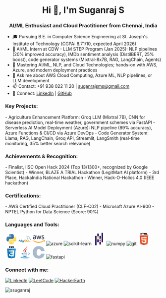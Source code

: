 <h1 align="center">Hi 👋, I'm Suganraj S</h1>
<h3 align="center">AI/ML Enthusiast and Cloud Practitioner from Chennai, India</h3>

- 🎓 Pursuing B.E. in Computer Science Engineering at St. Joseph's Institute of Technology (CGPA: 8.71/10, expected April 2026)
- 💼 AI/ML Intern at CDW - LLM STEP Program (Jan 2025): NLP pipelines (20% improved accuracy), IMDb sentiment analysis (DistilBERT, 25% boost), code generator systems (Mixtral-8x7B, RAG, LangChain, Agents)
- 🌱 Mastering AI/ML, NLP, and Cloud Technologies; hands-on with AWS, Azure, and modern deployment practices
- 💬 Ask me about AWS Cloud Computing, Azure ML, NLP pipelines, or LLM development
- 📫 Contact: +91 938 022 11 20 | suganrajsms@gmail.com
- 🔗 Connect: [LinkedIn](https://linkedin.com/in/suganraj-s) | [GitHub](https://github.com/ssuganraj)

<h3 align="left">Key Projects:</h3>
- Agriculture Enhancement Platform: Groq LLM (Mixtral 7B), CNN for disease prediction, real-time weather, government schemes via FastAPI
- Serverless AI Model Deployment (Azure): NLP pipeline (89% accuracy), Azure Functions & CI/CD via Azure DevOps
- Code Generator System: Llama, RAG, LangChain, Groq API, Streamlit, LangSmith (real-time monitoring, 35% better search relevance)

<h3 align="left">Achievements & Recognition:</h3>
- Finalist, IISC Open Hack 2024 (Top 13/1300+, recognized by Google Scientist)
- Winner, BLAZE A TRIAL Hackathon (LegitMart AI platform)
- 3rd Place, HackaIndia National Hackathon
- Winner, Hack-O-Holics 4.0 (IEEE hackathon)

<h3 align="left">Certifications:</h3>
- AWS Certified Cloud Practitioner (CLF-C02)
- Microsoft Azure AI-900
- NPTEL Python for Data Science (Score: 90%)

<h3 align="left">Languages and Tools:</h3>
<p align="left">
  <img src="https://raw.githubusercontent.com/devicons/devicon/master/icons/python/python-original.svg" width="40" height="40" alt="python"/>
  <img src="https://raw.githubusercontent.com/devicons/devicon/master/icons/mysql/mysql-original-wordmark.svg" width="40" height="40" alt="sql"/>
  <img src="https://raw.githubusercontent.com/devicons/devicon/master/icons/amazonwebservices/amazonwebservices-original-wordmark.svg" width="40" height="40" alt="aws"/>
  <img src="https://www.vectorlogo.zone/logos/microsoft_azure/microsoft_azure-icon.svg" width="40" height="40" alt="azure"/>
  <img src="https://upload.wikimedia.org/wikipedia/commons/0/05/Scikit_learn_logo_small.svg" width="40" height="40" alt="scikit-learn"/>
  <img src="https://raw.githubusercontent.com/devicons/devicon/2ae2a900d2f041da66e950e4d48052658d850630/icons/pandas/pandas-original.svg" width="40" height="40" alt="pandas"/>
  <img src="https://www.vectorlogo.zone/logos/numpy/numpy-icon.svg" width="40" height="40" alt="numpy"/>
  <img src="https://www.vectorlogo.zone/logos/git-scm/git-scm-icon.svg" width="40" height="40" alt="git"/>
  <img src="https://raw.githubusercontent.com/devicons/devicon/master/icons/html5/html5-original-wordmark.svg" width="40" height="40" alt="html5"/>
  <img src="https://raw.githubusercontent.com/devicons/devicon/master/icons/css3/css3-original-wordmark.svg" width="40" height="40" alt="css3"/>
  <img src="https://raw.githubusercontent.com/devicons/devicon/master/icons/java/java-original.svg" width="40" height="40" alt="java"/>
  <img src="https://raw.githubusercontent.com/devicons/devicon/master/icons/c/c-original.svg" width="40" height="40" alt="c"/>
  <img src="https://fastapi.tiangolo.com/img/logo-margin/logo-teal.png" width="40" height="40" alt="fastapi"/>
</p>

<h3 align="left">Connect with me:</h3>
<p align="left">
  <a href="https://linkedin.com/in/suganraj-s" target="blank">
    <img src="https://raw.githubusercontent.com/rahuldkjain/github-profile-readme-generator/master/src/images/icons/Social/linked-in-alt.svg" width="30" height="40" alt="LinkedIn"/></a>
  <a href="https://www.leetcode.com/suganraj_s" target="blank">
    <img src="https://raw.githubusercontent.com/rahuldkjain/github-profile-readme-generator/master/src/images/icons/Social/leet-code.svg" width="30" height="40" alt="LeetCode"/></a>
  <a href="https://www.hackerearth.com/@suganrajsms" target="blank">
    <img src="https://raw.githubusercontent.com/rahuldkjain/github-profile-readme-generator/master/src/images/icons/Social/hackerearth.svg" width="30" height="40" alt="HackerEarth"/></a>
</p>

<p>
  <img src="https://github-readme-stats.vercel.app/api/top-langs?username=ssuganraj&show_icons=true&locale=en&layout=compact" alt="ssuganraj" />
</p>
